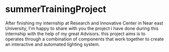 # summerTrainingProject
After finishing my internship at Research and Innovative Center in Near east University, I'm happy to share with you the project  i have done during this internship with the help of my great Advisors. this project aims is to operates through a combination of components that work together to create an interactive and automated lighting system. 
